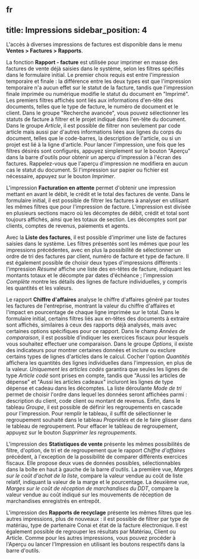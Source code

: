 fr
---
title: Impressions
sidebar_position: 4
---

L'accès à diverses impressions de factures est disponible dans le menu **Ventes > Factures > Rapports**.

La fonction **Rapport - facture** est utilisée pour imprimer en masse des factures de vente déjà saisies dans le système, selon les filtres spécifiés dans le formulaire initial. Le premier choix requis est entre l'impression temporaire et finale : la différence entre les deux types est que l'impression temporaire n'a aucun effet sur le statut de la facture, tandis que l'impression finale imprimée ou numérique modifie le statut du document en "Imprimé". Les premiers filtres affichés sont liés aux informations d'en-tête des documents, telles que le type de facture, le numéro de document et le client. Dans le groupe "Recherche avancée", vous pouvez sélectionner les statuts de facture à filtrer et le projet indiqué dans l'en-tête du document.
Dans le groupe *Article*, il est possible de filtrer non seulement par code article mais aussi par d'autres informations liées aux lignes du corps du document, telles que le code-barres, la description de l'article, ou si un projet est lié à la ligne d'article.
Pour lancer l'impression, une fois que les filtres désirés sont configurés, appuyez simplement sur le bouton "Aperçu" dans la barre d'outils pour obtenir un aperçu d'impression à l'écran des factures. Rappelez-vous que l'aperçu d'impression ne modifiera en aucun cas le statut du document. Si l'impression sur papier ou fichier est nécessaire, appuyez sur le bouton *Imprimer*.

L'impression **Facturation en attente** permet d'obtenir une impression mettant en avant le débit, le crédit et le total des factures de vente.
Dans le formulaire initial, il est possible de filtrer les factures à analyser en utilisant les mêmes filtres que pour l'impression de facture. L'impression est divisée en plusieurs sections macro où les décomptes de débit, crédit et total sont toujours affichés, ainsi que les totaux de section. Les décomptes sont par clients, comptes de revenus, paiements et agents.

Avec la **Liste des factures**, il est possible d'imprimer une liste de factures saisies dans le système.
Les filtres présentés sont les mêmes que pour les impressions précédentes, avec en plus la possibilité de sélectionner un ordre de tri des factures par client, numéro de facture et type de facture. Il est également possible de choisir deux types d'impressions différents : l'impression *Résumé* affiche une liste des en-têtes de facture, indiquant les montants totaux et le décompte par dates d'échéance ; l'impression *Complète* montre les détails des lignes de facture individuelles, y compris les quantités et les valeurs.

Le rapport **Chiffre d'affaires** analyse le chiffre d'affaires généré par toutes les factures de l'entreprise, montrant la valeur du chiffre d'affaires et l'impact en pourcentage de chaque ligne imprimée sur le total.
Dans le formulaire initial, certains filtres liés aux en-têtes des documents à extraire sont affichés, similaires à ceux des rapports déjà analysés, mais avec certaines options spécifiques pour ce rapport.
Dans le champ *Années de comparaison*, il est possible d'indiquer les exercices fiscaux pour lesquels vous souhaitez effectuer une comparaison. Dans le groupe *Options*, il existe des indicateurs pour montrer certaines données et inclure ou exclure certains types de lignes d'articles dans le calcul. Cocher l'option *Quantités* affichera les quantités des lignes individuelles dans l'impression, en plus de la valeur. *Uniquement les articles codés* garantira que seules les lignes de type *Article codé* sont prises en compte, tandis que "Aussi les articles de dépense" et "Aussi les articles cadeaux" incluront les lignes de type dépense et cadeau dans les décomptes. La liste déroulante *Mode de tri* permet de choisir l'ordre dans lequel les données seront affichées parmi : description du client, code client ou montant de revenus. Enfin, dans le tableau *Groupe*, il est possible de définir les regroupements en cascade pour l'impression. Pour remplir le tableau, il suffit de sélectionner le regroupement souhaité dans le tableau *Propriétés* et de le faire glisser dans le tableau de regroupement. Pour effacer le tableau de regroupement, appuyez sur le bouton *Supprimer les regroupements*.

L'impression des **Statistiques de vente** présente les mêmes possibilités de filtre, d'option, de tri et de regroupement que le rapport *Chiffre d'affaires* précédent, à l'exception de la possibilité de comparer différents exercices fiscaux. Elle propose deux vues de données possibles, sélectionnables dans la boîte en haut à gauche de la barre d'outils. La première vue, *Marges sur le coût d'achat de la liste*, compare la valeur vendue au coût de liste relatif, indiquant la valeur de la marge et le pourcentage. La deuxième vue, *Marges sur le coût de réception de marchandises du DDT*, compare la valeur vendue au coût indiqué sur les mouvements de réception de marchandises enregistrés en entrepôt.

L'impression des **Rapports de recyclage** présente les mêmes filtres que les autres impressions, plus de nouveaux : il est possible de filtrer par type de matériau, type de partenaire Conai et état de la facture électronique. Il est également possible de regrouper les résultats par Matériau, Client ou Article.
Comme pour les autres impressions, vous pouvez procéder à l'Aperçu ou lancer l'Impression en utilisant les boutons respectifs dans la barre d'outils.